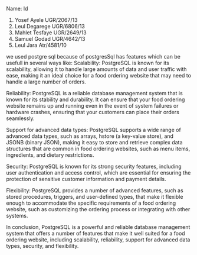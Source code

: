 Name: 						                  Id 

1. Yosef Ayele                           UGR/2067/13
2. Leul Degarege                         UGR/6806/13
3. Mahlet Tesfaye				                  UGR/2649/13
4. Samuel Godad				                    UGR/4642/13
5. Leul Jara				                       Atr/4581/10



we used postgre sql because of postgresSql has features which can be usefull in several ways like:
Scalability: PostgreSQL is known for its scalability, allowing it to handle large amounts of data and user traffic with ease, making it an ideal choice for a food ordering website that may need to handle a large number of orders.

Reliability: PostgreSQL is a reliable database management system that is known for its stability and durability. It can ensure that your food ordering website remains up and running even in the event of system failures or hardware crashes, ensuring that your customers can place their orders seamlessly.

Support for advanced data types: PostgreSQL supports a wide range of advanced data types, such as arrays, hstore (a key-value store), and JSONB (binary JSON), making it easy to store and retrieve complex data structures that are common in food ordering websites, such as menu items, ingredients, and dietary restrictions.

Security: PostgreSQL is known for its strong security features, including user authentication and access control, which are essential for ensuring the protection of sensitive customer information and payment details.

Flexibility: PostgreSQL provides a number of advanced features, such as stored procedures, triggers, and user-defined types, that make it flexible enough to accommodate the specific requirements of a food ordering website, such as customizing the ordering process or integrating with other systems.

In conclusion, PostgreSQL is a powerful and reliable database management system that offers a number of features that make it well suited for a food ordering website, including scalability, reliability, support for advanced data types, security, and flexibility.
